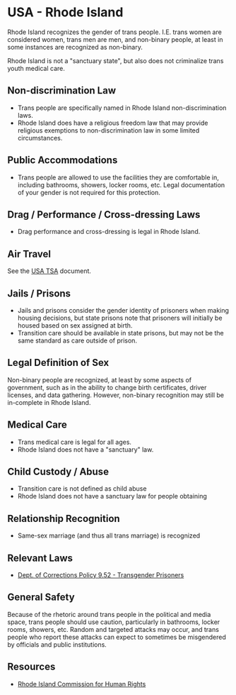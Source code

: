 # USA - Rhode Island

Rhode Island recognizes the gender of trans people. I.E. trans women are
considered women, trans men are men, and non-binary people, at least in
some instances are recognized as non-binary.

Rhode Island is not a "sanctuary state", but also does not criminalize
trans youth medical care.

## Non-discrimination Law

 * Trans people are specifically named in Rhode Island non-discrimination laws.
 * Rhode Island does have a religious freedom law that may provide
   religious exemptions to non-discrimination law in some limited
   circumstances.

## Public Accommodations

 * Trans people are allowed to use the facilities they are comfortable
   in, including bathrooms, showers, locker rooms, etc.  Legal
   documentation of your gender is not required for this protection.

## Drag / Performance / Cross-dressing Laws

 * Drag performance and cross-dressing is legal in Rhode Island.

## Air Travel

See the [USA TSA](notes/tsa.md) document.

## Jails / Prisons

 * Jails and prisons consider the gender identity of prisoners when making
   housing decisions, but state prisons note that prisoners will
   initially be housed based on sex assigned at birth.
 * Transition care should be available in state prisons, but may not be the
   same standard as care outside of prison.

## Legal Definition of Sex

Non-binary people are recognized, at least by some aspects of
government, such as in the ability to change birth certificates,
driver licenses, and data gathering. However, non-binary recognition
may still be in-complete in Rhode Island.

## Medical Care

 * Trans medical care is legal for all ages.
 * Rhode Island does not have a "sanctuary" law.

## Child Custody / Abuse

 * Transition care is not defined as child abuse
 * Rhode Island does not have a sanctuary law for people obtaining
 
## Relationship Recognition

 * Same-sex marriage (and thus all trans marriage) is recognized

## Relevant Laws

 * [Dept. of Corrections Policy 9.52 - Transgender Prisoners](https://doc.ri.gov/media/2891/download?language=en)

## General Safety

Because of the rhetoric around trans people in the political and media
space, trans people should use caution, particularly in bathrooms,
locker rooms, showers, etc.  Random and targeted attacks may occur, and
trans people who report these attacks can expect to sometimes be misgendered
by officials and public institutions.

## Resources

 * [Rhode Island Commission for Human Rights](http://www.richr.ri.gov/)
